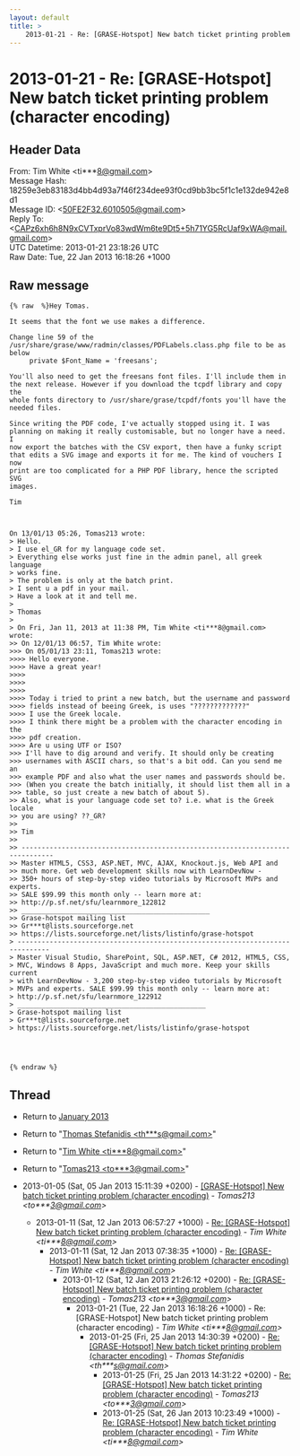 ```yaml
---
layout: default
title: >
    2013-01-21 - Re: [GRASE-Hotspot] New batch ticket printing problem (character encoding)
---
```


# 2013-01-21 - Re: [GRASE-Hotspot] New batch ticket printing problem (character encoding)

## Header Data

From: Tim White \<ti***8@gmail.com\><br>
Message Hash: 18259e3eb83183d4bb4d93a7f46f234dee93f0cd9bb3bc5f1c1e132de942e8d1<br>
Message ID: \<50FE2F32.6010505@gmail.com\><br>
Reply To: \<CAPz6xh6h8N9xCVTxprVo83wdWm6te9Dt5+5h71YG5RcUaf9xWA@mail.gmail.com\><br>
UTC Datetime: 2013-01-21 23:18:26 UTC<br>
Raw Date: Tue, 22 Jan 2013 16:18:26 +1000<br>

## Raw message

```
{% raw  %}Hey Tomas.

It seems that the font we use makes a difference.

Change line 59 of the 
/usr/share/grase/www/radmin/classes/PDFLabels.class.php file to be as below
     private $Font_Name = 'freesans';

You'll also need to get the freesans font files. I'll include them in 
the next release. However if you download the tcpdf library and copy the 
whole fonts directory to /usr/share/grase/tcpdf/fonts you'll have the 
needed files.

Since writing the PDF code, I've actually stopped using it. I was 
planning on making it really customisable, but no longer have a need. I 
now export the batches with the CSV export, then have a funky script 
that edits a SVG image and exports it for me. The kind of vouchers I now 
print are too complicated for a PHP PDF library, hence the scripted SVG 
images.

Tim



On 13/01/13 05:26, Tomas213 wrote:
> Hello.
> I use el_GR for my language code set.
> Everything else works just fine in the admin panel, all greek language
> works fine.
> The problem is only at the batch print.
> I sent u a pdf in your mail.
> Have a look at it and tell me.
>
> Thomas
>
> On Fri, Jan 11, 2013 at 11:38 PM, Tim White <ti***8@gmail.com> wrote:
>> On 12/01/13 06:57, Tim White wrote:
>>> On 05/01/13 23:11, Tomas213 wrote:
>>>> Hello everyone.
>>>> Have a great year!
>>>>
>>>>
>>>>
>>>> Today i tried to print a new batch, but the username and password
>>>> fields instead of beeing Greek, is uses "?????????????"
>>>> I use the Greek locale.
>>>> I think there might be a problem with the character encoding in the
>>>> pdf creation.
>>>> Are u using UTF or ISO?
>>> I'll have to dig around and verify. It should only be creating
>>> usernames with ASCII chars, so that's a bit odd. Can you send me an
>>> example PDF and also what the user names and passwords should be.
>>> (When you create the batch initially, it should list them all in a
>>> table, so just create a new batch of about 5).
>> Also, what is your language code set to? i.e. what is the Greek locale
>> you are using? ??_GR?
>>
>> Tim
>>
>> ------------------------------------------------------------------------------
>> Master HTML5, CSS3, ASP.NET, MVC, AJAX, Knockout.js, Web API and
>> much more. Get web development skills now with LearnDevNow -
>> 350+ hours of step-by-step video tutorials by Microsoft MVPs and experts.
>> SALE $99.99 this month only -- learn more at:
>> http://p.sf.net/sfu/learnmore_122812
>> _______________________________________________
>> Grase-hotspot mailing list
>> Gr***t@lists.sourceforge.net
>> https://lists.sourceforge.net/lists/listinfo/grase-hotspot
> ------------------------------------------------------------------------------
> Master Visual Studio, SharePoint, SQL, ASP.NET, C# 2012, HTML5, CSS,
> MVC, Windows 8 Apps, JavaScript and much more. Keep your skills current
> with LearnDevNow - 3,200 step-by-step video tutorials by Microsoft
> MVPs and experts. SALE $99.99 this month only -- learn more at:
> http://p.sf.net/sfu/learnmore_122912
> _______________________________________________
> Grase-hotspot mailing list
> Gr***t@lists.sourceforge.net
> https://lists.sourceforge.net/lists/listinfo/grase-hotspot




{% endraw %}
```

## Thread

+ Return to [January 2013](/archive/2013/01)

+ Return to "[Thomas Stefanidis <th***s<span>@</span>gmail.com>](/authors/th___s_at_gmail_com)"
+ Return to "[Tim White <ti***8<span>@</span>gmail.com>](/authors/ti___8_at_gmail_com)"
+ Return to "[Tomas213 <to***3<span>@</span>gmail.com>](/authors/to___3_at_gmail_com)"

+ 2013-01-05 (Sat, 05 Jan 2013 15:11:39 +0200) - [[GRASE-Hotspot] New batch ticket printing problem (character	encoding)](/archive/2013/01/cb6c16d317dfd437dcaf4d767c2c668b6c8ab312ce26e3cd7ceddcd20499768b) - _Tomas213 \<to***3@gmail.com\>_
  + 2013-01-11 (Sat, 12 Jan 2013 06:57:27 +1000) - [Re: [GRASE-Hotspot] New batch ticket printing problem (character encoding)](/archive/2013/01/ca7f6f123eb43c1137cdfec93cc877c044064ae17337cef76621d050553fd092) - _Tim White \<ti***8@gmail.com\>_
    + 2013-01-11 (Sat, 12 Jan 2013 07:38:35 +1000) - [Re: [GRASE-Hotspot] New batch ticket printing problem (character encoding)](/archive/2013/01/80398728b61959a2fef64941e442b1d8d3dacf57d9156c150e0e694c82703ef5) - _Tim White \<ti***8@gmail.com\>_
      + 2013-01-12 (Sat, 12 Jan 2013 21:26:12 +0200) - [Re: [GRASE-Hotspot] New batch ticket printing problem (character	encoding)](/archive/2013/01/936d89d8787f8af493bdb8702f53cbc9860a4c88d461fe366bdcfb624eaa3f86) - _Tomas213 \<to***3@gmail.com\>_
        + 2013-01-21 (Tue, 22 Jan 2013 16:18:26 +1000) - Re: [GRASE-Hotspot] New batch ticket printing problem (character encoding) - _Tim White \<ti***8@gmail.com\>_
          + 2013-01-25 (Fri, 25 Jan 2013 14:30:39 +0200) - [Re: [GRASE-Hotspot] New batch ticket printing problem (character	encoding)](/archive/2013/01/f1e91da9a9f67e346e855e9a5e0708ecc0f604039f4273406a2b98aebdfcedc1) - _Thomas Stefanidis \<th***s@gmail.com\>_
            + 2013-01-25 (Fri, 25 Jan 2013 14:31:22 +0200) - [Re: [GRASE-Hotspot] New batch ticket printing problem (character	encoding)](/archive/2013/01/a3ada219b9e8d92b4c4329b36ec779e5e38679144b1a99569e2c2b830ce4609f) - _Tomas213 \<to***3@gmail.com\>_
            + 2013-01-25 (Sat, 26 Jan 2013 10:23:49 +1000) - [Re: [GRASE-Hotspot] New batch ticket printing problem (character encoding)](/archive/2013/01/386c887956fa3678ba61398c5c9c5c3f8331b0fd359e6133a9134ec0cb4f235c) - _Tim White \<ti***8@gmail.com\>_

